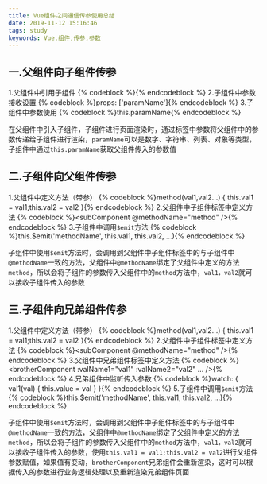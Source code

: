 ```yaml
---
title: Vue组件之间通信传参使用总结
date: 2019-11-12 15:16:46
tags: study
keywords: Vue,组件,传参,参数
---
```


## 一.父组件向子组件传参

1.父组件中引用子组件
{% codeblock %}<componentName :paramName="paramLabel" />{% endcodeblock %}
2.子组件中参数接收设置
{% codeblock %}props: ['paramName']{% endcodeblock %}
3.子组件中参数使用
{% codeblock %}this.paramName{% endcodeblock %}

在父组件中引入子组件，子组件进行页面渲染时，通过标签中参数将父组件中的参数传递给子组件进行渲染，`paramName`可以是数字、字符串、列表、对象等类型，子组件中通过`this.paramName`获取父组件传入的参数值

## 二.子组件向父组件传参

1.父组件中定义方法（带参）
{% codeblock %}method(val1,val2...) { this.val1 = val1;this.val2 = val2 }{% endcodeblock %}
2.父组件中子组件标签中定义方法
{% codeblock %}<subComponent @methodName="method" />{% endcodeblock %}
3.子组件中调用`$emit`方法
{% codeblock %}this.$emit('methodName', this.val1, this.val2, ...){% endcodeblock %}

子组件中使用`$emit`方法时，会调用到父组件中子组件标签中的与子组件中`@methodName`一致的方法，父组件中`@methodName`绑定了父组件中定义的方法`method`，所以会将子组件的参数传入父组件中的`method`方法中，`val1，val2`就可以接收子组件传入的参数

## 三.子组件向兄弟组件传参

1.父组件中定义方法（带参）
{% codeblock %}method(val1,val2...) { this.val1 = val1;this.val2 = val2 }{% endcodeblock %}
2.父组件中子组件标签中定义方法
{% codeblock %}<subComponent @methodName="method" />{% endcodeblock %}
3.父组件中兄弟组件标签中定义方法
{% codeblock %}<brotherComponent :valName1="val1" :valName2="val2" ... />{% endcodeblock %}
4.兄弟组件中监听传入参数
{% codeblock %}watch: { val1(val) { this.value = val } }{% endcodeblock %}
5.子组件中调用`$emit`方法
{% codeblock %}this.$emit('methodName', this.val1, this.val2, ...){% endcodeblock %}

子组件中使用`$emit`方法时，会调用到父组件中子组件标签中的与子组件中`@methodName`一致的方法，父组件中`@methodName`绑定了父组件中定义的方法`method`，所以会将子组件的参数传入父组件中的`method`方法中，`val1，val2`就可以接收子组件传入的参数，使用`this.val1 = val1;this.val2 = val2`进行父组件参数赋值，如果值有变动，`brotherComponent`兄弟组件会重新渲染，这时可以根据传入的参数进行业务逻辑处理以及重新渲染兄弟组件页面